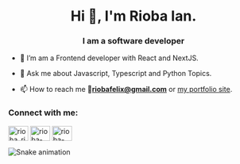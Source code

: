<h1 align="center">Hi 👋, I'm Rioba Ian.</h1>
<h3 align="center">I am a software developer</h3>

- 🔭 I’m am a Frontend developer with React and NextJS.  

- 💬 Ask me about Javascript, Typescript and Python Topics. 

- 📫 How to reach me **📩riobafelix@gmail.com** or [my portfolio site](https://riobaian.dev).

<h3 align="left">Connect with me:</h3>
<p align="left">
<a href="https://twitter.com/rioba_riri" target="blank"><img align="center" src="https://raw.githubusercontent.com/rahuldkjain/github-profile-readme-generator/master/src/images/icons/Social/twitter.svg" alt="rioba_riri" height="30" width="40" /></a>
<a href="https://linkedin.com/in/rioba-ian" target="blank"><img align="center" src="https://raw.githubusercontent.com/rahuldkjain/github-profile-readme-generator/master/src/images/icons/Social/linked-in-alt.svg" alt="rioba-ian" height="30" width="40" /></a>
<a href="https://www.frontendmentor.io/profile/Rioba-Ian" target="blank"><img align="center" src="https://avatars.githubusercontent.com/u/83502526?v=4" alt="rioba-ian" height="30" width="40" /></a>
</p>

![Snake animation](https://github.com/Rioba-Ian/Rioba-Ian/blob/output/github-contribution-grid-snake.svg)
